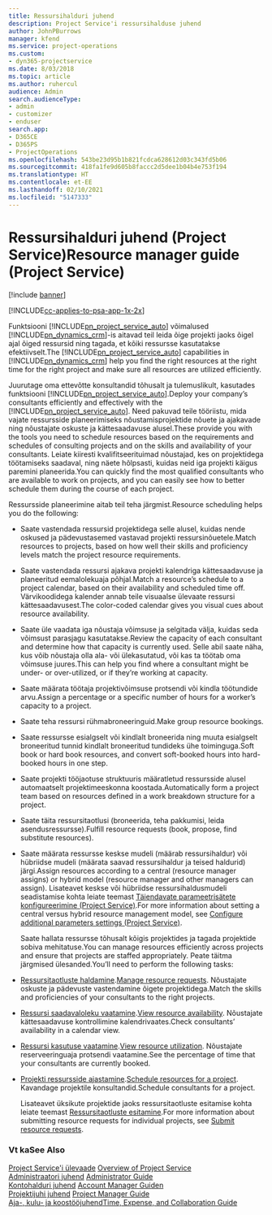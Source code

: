 ```yaml
---
title: Ressursihalduri juhend
description: Project Service'i ressursihalduse juhend
author: JohnPBurrows
manager: kfend
ms.service: project-operations
ms.custom:
- dyn365-projectservice
ms.date: 8/03/2018
ms.topic: article
ms.author: ruhercul
audience: Admin
search.audienceType:
- admin
- customizer
- enduser
search.app:
- D365CE
- D365PS
- ProjectOperations
ms.openlocfilehash: 543be23d95b1b821fcdca628612d03c343fd5b06
ms.sourcegitcommit: 418fa1fe9d605b8faccc2d5dee1b04b4e753f194
ms.translationtype: HT
ms.contentlocale: et-EE
ms.lasthandoff: 02/10/2021
ms.locfileid: "5147333"
---
```

# <a name="resource-manager-guide-project-service"></a><span data-ttu-id="9f43f-103">Ressursihalduri juhend (Project Service)</span><span class="sxs-lookup"><span data-stu-id="9f43f-103">Resource manager guide (Project Service)</span></span>

[!include [banner](../includes/psa-now-project-operations.md)]

[!INCLUDE[cc-applies-to-psa-app-1x-2x](../includes/cc-applies-to-psa-app-1x-2x.md)]

<span data-ttu-id="9f43f-104">Funktsiooni [!INCLUDE[pn_project_service_auto](../includes/pn-project-service-auto.md)] võimalused [!INCLUDE[pn_dynamics_crm](../includes/pn-dynamics-crm.md)]-is aitavad teil leida õige projekti jaoks õigel ajal õiged ressursid ning tagada, et kõiki ressursse kasutatakse efektiivselt.</span><span class="sxs-lookup"><span data-stu-id="9f43f-104">The [!INCLUDE[pn_project_service_auto](../includes/pn-project-service-auto.md)] capabilities in [!INCLUDE[pn_dynamics_crm](../includes/pn-dynamics-crm.md)] help you find the right resources at the right time for the right project and make sure all resources are utilized efficiently.</span></span>  
  
 <span data-ttu-id="9f43f-105">Juurutage oma ettevõtte konsultandid tõhusalt ja tulemuslikult, kasutades funktsiooni [!INCLUDE[pn_project_service_auto](../includes/pn-project-service-auto.md)].</span><span class="sxs-lookup"><span data-stu-id="9f43f-105">Deploy your company’s consultants efficiently and effectively with the [!INCLUDE[pn_project_service_auto](../includes/pn-project-service-auto.md)].</span></span> <span data-ttu-id="9f43f-106">Need pakuvad teile tööriistu, mida vajate ressursside planeerimiseks nõustamisprojektide nõuete ja ajakavade ning nõustajate oskuste ja kättesaadavuse alusel.</span><span class="sxs-lookup"><span data-stu-id="9f43f-106">These provide you with the tools you need to schedule resources based on the requirements and schedules of consulting projects and on the skills and availability of your consultants.</span></span> <span data-ttu-id="9f43f-107">Leiate kiiresti kvalifitseerituimad nõustajad, kes on projektidega töötamiseks saadaval, ning näete hõlpsasti, kuidas neid iga projekti käigus paremini planeerida.</span><span class="sxs-lookup"><span data-stu-id="9f43f-107">You can quickly find the most qualified consultants who are available to work on projects, and you can easily see how to better schedule them during the course of each project.</span></span>  
  
 <span data-ttu-id="9f43f-108">Ressursside planeerimine aitab teil teha järgmist.</span><span class="sxs-lookup"><span data-stu-id="9f43f-108">Resource scheduling helps you do the following:</span></span>  
  
- <span data-ttu-id="9f43f-109">Saate vastendada ressursid projektidega selle alusel, kuidas nende oskused ja pädevustasemed vastavad projekti ressursinõuetele.</span><span class="sxs-lookup"><span data-stu-id="9f43f-109">Match resources to projects, based on how well their skills and proficiency levels match the project resource requirements.</span></span>  
  
- <span data-ttu-id="9f43f-110">Saate vastendada ressursi ajakava projekti kalendriga kättesaadavuse ja planeeritud eemalolekuaja põhjal.</span><span class="sxs-lookup"><span data-stu-id="9f43f-110">Match a resource’s schedule to a project calendar, based on their availability and scheduled time off.</span></span> <span data-ttu-id="9f43f-111">Värvikoodidega kalender annab teile visuaalse ülevaate ressursi kättesaadavusest.</span><span class="sxs-lookup"><span data-stu-id="9f43f-111">The color-coded calendar gives you visual cues about resource availability.</span></span>  
  
- <span data-ttu-id="9f43f-112">Saate üle vaadata iga nõustaja võimsuse ja selgitada välja, kuidas seda võimsust parasjagu kasutatakse.</span><span class="sxs-lookup"><span data-stu-id="9f43f-112">Review the capacity of each consultant and determine how that capacity is currently used.</span></span> <span data-ttu-id="9f43f-113">Selle abil saate näha, kus võib nõustaja olla ala- või ülekasutatud, või kas ta töötab oma võimsuse juures.</span><span class="sxs-lookup"><span data-stu-id="9f43f-113">This can help you find where a consultant might be under- or over-utilized, or if they’re working at capacity.</span></span>  
  
- <span data-ttu-id="9f43f-114">Saate määrata töötaja projektivõimsuse protsendi või kindla töötundide arvu.</span><span class="sxs-lookup"><span data-stu-id="9f43f-114">Assign a percentage or a specific number of hours for a worker’s capacity to a project.</span></span>  
  
- <span data-ttu-id="9f43f-115">Saate teha ressursi rühmabroneeringuid.</span><span class="sxs-lookup"><span data-stu-id="9f43f-115">Make group resource bookings.</span></span>  
  
- <span data-ttu-id="9f43f-116">Saate ressursse esialgselt või kindlalt broneerida ning muuta esialgselt broneeritud tunnid kindlalt broneeritud tundideks ühe toiminguga.</span><span class="sxs-lookup"><span data-stu-id="9f43f-116">Soft book or hard book resources, and convert soft-booked hours into hard-booked hours in one step.</span></span>  
  
- <span data-ttu-id="9f43f-117">Saate projekti tööjaotuse struktuuris määratletud ressursside alusel automaatselt projektimeeskonna koostada.</span><span class="sxs-lookup"><span data-stu-id="9f43f-117">Automatically form a project team based on resources defined in a work breakdown structure for a project.</span></span>  
  
- <span data-ttu-id="9f43f-118">Saate täita ressursitaotlusi (broneerida, teha pakkumisi, leida asendusressursse).</span><span class="sxs-lookup"><span data-stu-id="9f43f-118">Fulfill resource requests (book, propose, find substitute resources).</span></span>  
  
- <span data-ttu-id="9f43f-119">Saate määrata ressursse keskse mudeli (määrab ressursihaldur) või hübriidse mudeli (määrata saavad ressursihaldur ja teised haldurid) järgi.</span><span class="sxs-lookup"><span data-stu-id="9f43f-119">Assign resources according to a central (resource manager assigns) or hybrid model (resource manager and other managers can assign).</span></span> <span data-ttu-id="9f43f-120">Lisateavet keskse või hübriidse ressursihaldusmudeli seadistamise kohta leiate teemast [Täiendavate parameetrisätete konfigureerimine (Project Service)](../psa/configure-additional-parameters-settings.md).</span><span class="sxs-lookup"><span data-stu-id="9f43f-120">For more information about setting a central versus hybrid resource management model, see [Configure additional parameters settings (Project Service)](../psa/configure-additional-parameters-settings.md).</span></span>  
  
  <span data-ttu-id="9f43f-121">Saate hallata ressursse tõhusalt kõigis projektides ja tagada projektide sobiva mehitatuse.</span><span class="sxs-lookup"><span data-stu-id="9f43f-121">You can manage resources efficiently across projects and ensure that projects are staffed appropriately.</span></span> <span data-ttu-id="9f43f-122">Peate täitma järgmised ülesanded.</span><span class="sxs-lookup"><span data-stu-id="9f43f-122">You’ll need to perform the following tasks:</span></span>  
  
- <span data-ttu-id="9f43f-123">[Ressursitaotluste haldamine](../psa/manage-resource-requests.md).</span><span class="sxs-lookup"><span data-stu-id="9f43f-123">[Manage resource requests](../psa/manage-resource-requests.md).</span></span> <span data-ttu-id="9f43f-124">Nõustajate oskuste ja pädevuste vastendamine õigete projektidega.</span><span class="sxs-lookup"><span data-stu-id="9f43f-124">Match the skills and proficiencies of your consultants to the right projects.</span></span>  
  
- <span data-ttu-id="9f43f-125">[Ressursi saadavaloleku vaatamine](../psa/view-resource-availability.md).</span><span class="sxs-lookup"><span data-stu-id="9f43f-125">[View resource availability](../psa/view-resource-availability.md).</span></span> <span data-ttu-id="9f43f-126">Nõustajate kättesaadavuse kontrollimine kalendrivaates.</span><span class="sxs-lookup"><span data-stu-id="9f43f-126">Check consultants’ availability in a calendar view.</span></span>  
  
- <span data-ttu-id="9f43f-127">[Ressursi kasutuse vaatamine](../psa/view-resource-utilization.md).</span><span class="sxs-lookup"><span data-stu-id="9f43f-127">[View resource utilization](../psa/view-resource-utilization.md).</span></span> <span data-ttu-id="9f43f-128">Nõustajate reserveeringuaja protsendi vaatamine.</span><span class="sxs-lookup"><span data-stu-id="9f43f-128">See the percentage of time that your consultants are currently booked.</span></span>  
  
- <span data-ttu-id="9f43f-129">[Projekti ressursside ajastamine](../psa/schedule-resources-project.md).</span><span class="sxs-lookup"><span data-stu-id="9f43f-129">[Schedule resources for a project](../psa/schedule-resources-project.md).</span></span> <span data-ttu-id="9f43f-130">Kavandage projektile konsultandid.</span><span class="sxs-lookup"><span data-stu-id="9f43f-130">Schedule consultants for a project.</span></span>  
  
  <span data-ttu-id="9f43f-131">Lisateavet üksikute projektide jaoks ressursitaotluste esitamise kohta leiate teemast [Ressursitaotluste esitamine](../psa/submit-resource-requests.md).</span><span class="sxs-lookup"><span data-stu-id="9f43f-131">For more information about submitting resource requests for individual projects, see [Submit resource requests](../psa/submit-resource-requests.md).</span></span>  
  
### <a name="see-also"></a><span data-ttu-id="9f43f-132">Vt ka</span><span class="sxs-lookup"><span data-stu-id="9f43f-132">See Also</span></span>  
 <span data-ttu-id="9f43f-133">[Project Service'i ülevaade](../psa/overview.md) </span><span class="sxs-lookup"><span data-stu-id="9f43f-133">[Overview of Project Service](../psa/overview.md) </span></span>  
 <span data-ttu-id="9f43f-134">[Administraatori juhend](../psa/admin-guide.md) </span><span class="sxs-lookup"><span data-stu-id="9f43f-134">[Administrator Guide](../psa/admin-guide.md) </span></span>  
 <span data-ttu-id="9f43f-135">[Kontohalduri juhend](../psa/account-manager-guide.md) </span><span class="sxs-lookup"><span data-stu-id="9f43f-135">[Account Manager Guiden](../psa/account-manager-guide.md) </span></span>  
 <span data-ttu-id="9f43f-136">[Projektijuhi juhend](../psa/project-manager-guide.md) </span><span class="sxs-lookup"><span data-stu-id="9f43f-136">[Project Manager Guide](../psa/project-manager-guide.md) </span></span>  
 [<span data-ttu-id="9f43f-137">Aja-, kulu- ja koostööjuhend</span><span class="sxs-lookup"><span data-stu-id="9f43f-137">Time, Expense, and Collaboration Guide</span></span>](../psa/time-expense-collaboration-guide.md)
